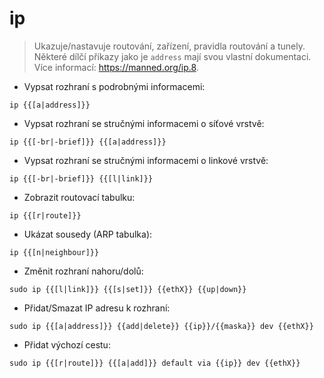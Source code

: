 # ip

> Ukazuje/nastavuje routování, zařízení, pravidla routování a tunely.
> Některé dílčí příkazy jako je `address` mají svou vlastní dokumentaci.
> Více informací: <https://manned.org/ip.8>.

- Vypsat rozhraní s podrobnými informacemi:

`ip {{[a|address]}}`

- Vypsat rozhraní se stručnými informacemi o síťové vrstvě:

`ip {{[-br|-brief]}} {{[a|address]}}`

- Vypsat rozhraní se stručnými informacemi o linkové vrstvě:

`ip {{[-br|-brief]}} {{[l|link]}}`

- Zobrazit routovací tabulku:

`ip {{[r|route]}}`

- Ukázat sousedy (ARP tabulka):

`ip {{[n|neighbour]}}`

- Změnit rozhraní nahoru/dolů:

`sudo ip {{[l|link]}} {{[s|set]}} {{ethX}} {{up|down}}`

- Přidat/Smazat IP adresu k rozhraní:

`sudo ip {{[a|address]}} {{add|delete}} {{ip}}/{{maska}} dev {{ethX}}`

- Přidat výchozí cestu:

`sudo ip {{[r|route]}} {{[a|add]}} default via {{ip}} dev {{ethX}}`
